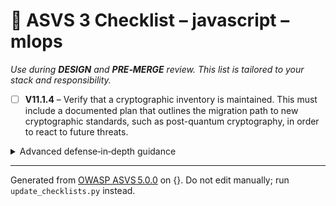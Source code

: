 # 🔴 ASVS 3 Checklist – javascript – mlops

*Use during **DESIGN** and **PRE‑MERGE** review. This list is tailored to your stack and responsibility.*


- [ ] **V11.1.4** – Verify that a cryptographic inventory is maintained. This must include a documented plan that outlines the migration path to new cryptographic standards, such as post-quantum cryptography, in order to react to future threats.

<details><summary>Advanced defense‑in‑depth guidance</summary>


_Add organisation‑specific recommendations, links to tooling, threat models, etc._

</details>


---

Generated from [OWASP ASVS 5.0.0](https://owasp.org/www-project-application-security-verification-standard/) on {}. Do not edit manually; run `update_checklists.py` instead.
